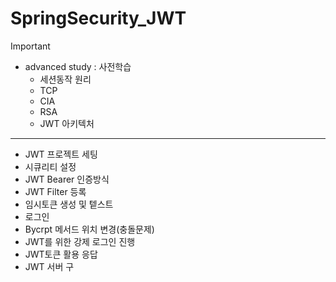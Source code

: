 # SpringSecurity_JWT

> [!IMPORTANT]
>
> - advanced study : 사전학습
>   - 세션동작 원리
>   - TCP
>   - CIA
>   - RSA
>   - JWT 아키텍처
>
> ------
>
> - JWT 프로젝트 세팅
> - 시큐리티 설정
> - JWT Bearer 인증방식
> - JWT Filter 등록
> - 임시토큰 생성 및 텥스트
> - 로그인
> - Bycrpt 메서드 위치 변경(충돌문제)
> - JWT를 위한 강제 로그인 진행
> - JWT토큰 활용 응답
> - JWT 서버 구
